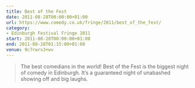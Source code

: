 ```yaml
---
title: Best of the Fest
date: 2011-08-28T00:00:00+01:00
url: https://www.comedy.co.uk/fringe/2011/best_of_the_fest/
category:
- Edinburgh Festival Fringe 2011
start: 2011-08-28T00:00:00+01:00
end: 2011-08-28T01:15:00+01:00
venue: 9c7rwrx3+wv
---
```

> The best comedians in the world! Best of the Fest is the biggest night of comedy in Edinburgh. It’s a guaranteed night of unabashed showing off and big laughs.
